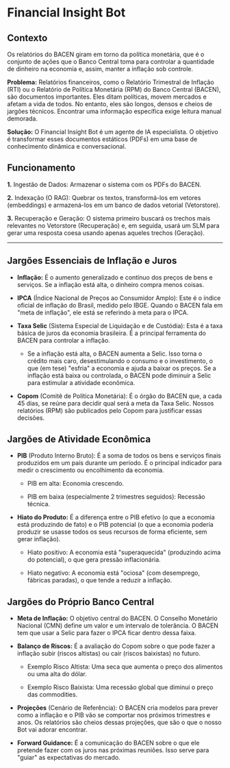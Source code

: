 # Financial Insight Bot

## Contexto 

Os relatórios do BACEN giram em torno da política monetária, que é o conjunto de ações que o Banco Central toma para controlar a quantidade de dinheiro na economia e, assim, manter a inflação sob controle.

**Problema:** Relatórios financeiros, como o Relatório Trimestral de Inflação (RTI) ou o Relatório de Política Monetária (RPM) do Banco Central (BACEN), são documentos importantes. Eles ditam políticas, movem mercados e afetam a vida de todos. No entanto, eles são longos, densos e cheios de jargões técnicos. Encontrar uma informação específica exige leitura manual demorada.

**Solução:** O Financial Insight Bot é um agente de IA especialista. O objetivo é transformar esses documentos estáticos (PDFs) em uma base de conhecimento dinâmica e conversacional.

## Funcionamento

**1.** Ingestão de Dados: Armazenar o sistema com os PDFs do BACEN.

**2.** Indexação (O RAG): Quebrar os textos, transformá-los em vetores (embeddings) e armazená-los em um banco de dados vetorial (Vetorstore).

**3.** Recuperação e Geração: O sistema primeiro buscará os trechos mais relevantes no Vetorstore (Recuperação) e, em seguida, usará um SLM para gerar uma resposta coesa usando apenas aqueles trechos (Geração).

---

## Jargões Essenciais de Inflação e Juros

- **Inflação:** É o aumento generalizado e contínuo dos preços de bens e serviços. Se a inflação está alta, o dinheiro compra menos coisas.

- **IPCA** (Índice Nacional de Preços ao Consumidor Amplo): Este é o índice oficial de inflação do Brasil, medido pelo IBGE. Quando o BACEN fala em "meta de inflação", ele está se referindo à meta para o IPCA.

- **Taxa Selic** (Sistema Especial de Liquidação e de Custódia): Esta é a taxa básica de juros da economia brasileira. É a principal ferramenta do BACEN para controlar a inflação.

  - Se a inflação está alta, o BACEN aumenta a Selic. Isso torna o crédito mais caro, desestimulando o consumo e o investimento, o que (em tese) "esfria" a economia e ajuda a baixar os preços. Se a inflação está baixa ou controlada, o BACEN pode diminuir a Selic para estimular a atividade econômica.

- **Copom** (Comitê de Política Monetária): É o órgão do BACEN que, a cada 45 dias, se reúne para decidir qual será a meta da Taxa Selic. Nossos relatórios (RPM) são publicados pelo Copom para justificar essas decisões.

## Jargões de Atividade Econômica

- **PIB** (Produto Interno Bruto): É a soma de todos os bens e serviços finais produzidos em um país durante um período. É o principal indicador para medir o crescimento ou encolhimento da economia.

  - PIB em alta: Economia crescendo.

  - PIB em baixa (especialmente 2 trimestres seguidos): Recessão técnica.

- **Hiato do Produto:** É a diferença entre o PIB efetivo (o que a economia está produzindo de fato) e o PIB potencial (o que a economia poderia produzir se usasse todos os seus recursos de forma eficiente, sem gerar inflação).

  - Hiato positivo: A economia está "superaquecida" (produzindo acima do potencial), o que gera pressão inflacionária.

  - Hiato negativo: A economia está "ociosa" (com desemprego, fábricas paradas), o que tende a reduzir a inflação.
 
## Jargões do Próprio Banco Central

- **Meta de Inflação:** O objetivo central do BACEN. O Conselho Monetário Nacional (CMN) define um valor e um intervalo de tolerância. O BACEN tem que usar a Selic para fazer o IPCA ficar dentro dessa faixa.

- **Balanço de Riscos:** É a avaliação do Copom sobre o que pode fazer a inflação subir (riscos altistas) ou cair (riscos baixistas) no futuro.

  - Exemplo Risco Altista: Uma seca que aumenta o preço dos alimentos ou uma alta do dólar.

  - Exemplo Risco Baixista: Uma recessão global que diminui o preço das commodities.

- **Projeções** (Cenário de Referência): O BACEN cria modelos para prever como a inflação e o PIB vão se comportar nos próximos trimestres e anos. Os relatórios são cheios dessas projeções, que são o que o nosso Bot vai adorar encontrar.

- **Forward Guidance:** É a comunicação do BACEN sobre o que ele pretende fazer com os juros nas próximas reuniões. Isso serve para "guiar" as expectativas do mercado.
